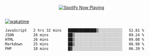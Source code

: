 

<p align="center">
  <a href="https://open.spotify.com/user/31ljmyymhthokwewwcd6dsdmvprm" target="_blank"><img src="https://novatorem-psi-rosy.vercel.app/api/spotify" alt="Spotify Now Playing"/></a>
</p>

##

[![wakatime](https://wakatime.com/badge/user/87646243-158a-4241-a3cb-668e1fa2dbb8.svg)](https://wakatime.com/@87646243-158a-4241-a3cb-668e1fa2dbb8)
<!--START_SECTION:waka-->

```txt
JavaScript   2 hrs 32 mins   █████████████▒░░░░░░░░░░░   52.81 %
JSON         26 mins         ██▒░░░░░░░░░░░░░░░░░░░░░░   09.24 %
HTML         26 mins         ██▒░░░░░░░░░░░░░░░░░░░░░░   09.08 %
Markdown     25 mins         ██▒░░░░░░░░░░░░░░░░░░░░░░   08.90 %
PHP          18 mins         █▓░░░░░░░░░░░░░░░░░░░░░░░   06.39 %
```

<!--END_SECTION:waka-->

